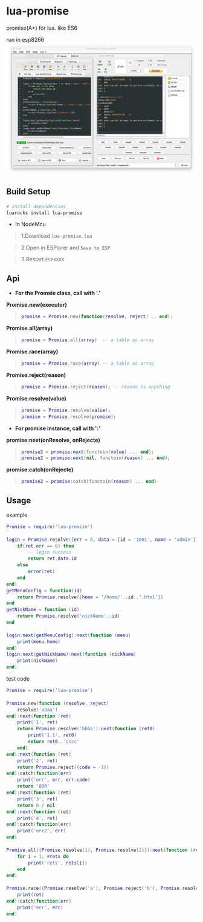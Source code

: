 # lua-promise
promise(A+) for lua. like ES6

run in esp8266
![ui](./screenshots/nodemcu.png)

## Build Setup

``` bash
# install dependencies
luarocks install lua-promise
```

* In NodeMcu 

>1.Download `lua-promise.lua`

>2.Open in ESPlorer and `Save to ESP`

>3.Restart `ESPXXXX`

## Api

* **For the Promsie class, call with '.'**

**Promise.new(executor)**

> ```lua
> promise = Promise.new(function(resolve, reject) .. end);
> ```

**Promise.all(array)**

> ```lua
> promise = Promise.all(array)  -- a table as array
> ```

**Promise.race(array)**

> ```lua
> promise = Promise.race(array) -- a table as array
> ```

**Promise.reject(reason)**

> ```lua
> promise = Promise.reject(reason); -- reason is anything
> ```

**Promise.resolve(value)**

> ```lua
> promise = Promise.resolve(value);
> promise = Promise.resolve(promise);
> ```

* **For promise instance, call with ':'**

**promise:next(onResolve, onRejecte)**

> ```lua
> promise2 = promise:next(functoin(value) ... end);
> promise2 = promise:next(nil, functoin(reason) ... end);
> ```

**promise:catch(onRejecte)**

> ```lua
> promise2 = promise:catch(functoin(reason) ... end)
> ```

## Usage
example
```lua
Promise = require('lua-promise')

login = Promise.resolve({err = 0, data = {id = '1001', name = 'admin'}}):next(function (ret)
    if(ret.err == 0) then
        -- login success
        return ret.data.id
    else
        error(ret)
    end
end)
getMenuConfig = function(id)
    return Promise.resolve({home = '/home/'..id..'.html'})
end
getNickName = function (id)
    return Promise.resolve('nickName'..id)
end

login:next(getMenuConfig):next(function (menu)
    print(menu.home)
end)
login:next(getNickName):next(function (nickName)
    print(nickName)
end)
```

test code
```lua
Promise = require('lua-promise')

Promise.new(function (resolve, reject)
    resolve('aaaa')
end):next(function (ret)
    print('1', ret)
    return Promise.resolve('bbbb'):next(function (ret0)
        print('1.1', ret0)
        return ret0..'cccc'
    end)
end):next(function (ret)
    print('2', ret)
    return Promise.reject({code = -1})
end):catch(function(err)
    print('err', err, err.code)
    return '000'
end):next(function (ret)
    print('3', ret)
    return 0 / nil
end):next(function (ret)
    print('4', ret)
end):catch(function(err)
    print('err2', err)
end)

Promise.all({Promise.resolve(1), Promise.resolve(2)}):next(function (rets)
    for i = 1, #rets do
        print('rets', rets[i])
    end
end)

Promise.race({Promise.resolve('a'), Promise.reject('b'), Promise.resolve('c')}):next(function (ret)
    print(ret)
end):catch(function(err)
    print('err', err)
end)
```